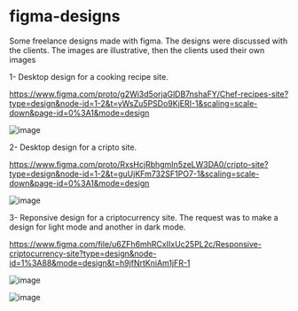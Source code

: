 # figma-designs

Some freelance designs made with figma.
The designs were discussed with the clients. The images are illustrative, then the clients used their own images

1- Desktop design for a cooking recipe site.

https://www.figma.com/proto/g2Wi3d5orjaGlDB7nshaFY/Chef-recipes-site?type=design&node-id=1-2&t=yWsZu5PSDo9KjERI-1&scaling=scale-down&page-id=0%3A1&mode=design

![image](https://github.com/franciscoberardo/figma-designs/assets/76501447/8f36dd13-b870-4259-9d60-70465dc3067c)

2- Desktop design for a cripto site.

https://www.figma.com/proto/RxsHcjRbhgmIn5zeLW3DA0/cripto-site?type=design&node-id=1-2&t=guUjKFm732SF1PO7-1&scaling=scale-down&page-id=0%3A1&mode=design

![image](https://github.com/franciscoberardo/figma-designs/assets/76501447/d59db2fb-efdc-4537-91d3-49a0112297ac)

3- Reponsive design for a criptocurrency site. 
The request was to make a design for light mode and another in dark mode.

https://www.figma.com/file/u6ZFh6mhRCxIIxUc25PL2c/Responsive-criptocurrency-site?type=design&node-id=1%3A88&mode=design&t=h9jfNrtKniAm1jFR-1

![image](https://github.com/franciscoberardo/figma-designs/assets/76501447/81b2a112-4fb4-4371-8679-1ddf538f7e8d)

![image](https://github.com/franciscoberardo/figma-designs/assets/76501447/e64a8d22-d851-46f4-87e6-a9c129ff6403)


